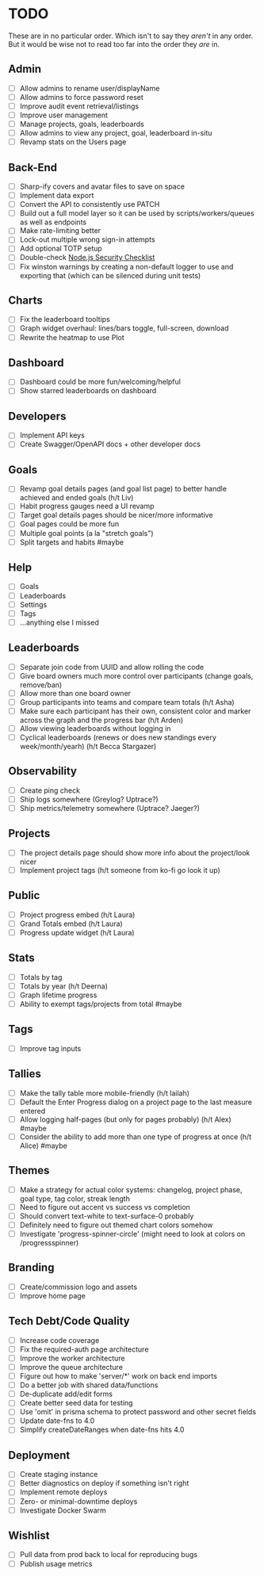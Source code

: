 # TODO

These are in no particular order. Which isn't to say they _aren't_ in any order. But it would be wise not to read too far into the order they _are_ in.

## Admin
- [ ] Allow admins to rename user/displayName
- [ ] Allow admins to force password reset
- [ ] Improve audit event retrieval/listings
- [ ] Improve user management
- [ ] Manage projects, goals, leaderboards
- [ ] Allow admins to view any project, goal, leaderboard in-situ
- [ ] Revamp stats on the Users page

## Back-End
- [ ] Sharp-ify covers and avatar files to save on space
- [ ] Implement data export
- [ ] Convert the API to consistently use PATCH
- [ ] Build out a full model layer so it can be used by scripts/workers/queues as well as endpoints
- [ ] Make rate-limiting better
- [ ] Lock-out multiple wrong sign-in attempts
- [ ] Add optional TOTP setup
- [ ] Double-check [Node.js Security Checklist](https://blog.risingstack.com/node-js-security-checklist/)
- [ ] Fix winston warnings by creating a non-default logger to use and exporting that (which can be silenced during unit tests)

## Charts
- [ ] Fix the leaderboard tooltips
- [ ] Graph widget overhaul: lines/bars toggle, full-screen, download
- [ ] Rewrite the heatmap to use Plot

## Dashboard
- [ ] Dashboard could be more fun/welcoming/helpful
- [ ] Show starred leaderboards on dashboard

## Developers
- [ ] Implement API keys
- [ ] Create Swagger/OpenAPI docs + other developer docs

## Goals
- [ ] Revamp goal details pages (and goal list page) to better handle achieved and ended goals (h/t Liv)
- [ ] Habit progress gauges need a UI revamp
- [ ] Target goal details pages should be nicer/more informative
- [ ] Goal pages could be more fun
- [ ] Multiple goal points (a la "stretch goals")
- [ ] Split targets and habits #maybe

## Help
- [ ] Goals
- [ ] Leaderboards
- [ ] Settings
- [ ] Tags
- [ ] ...anything else I missed

## Leaderboards
- [ ] Separate join code from UUID and allow rolling the code
- [ ] Give board owners much more control over participants (change goals, remove/ban)
- [ ] Allow more than one board owner
- [ ] Group participants into teams and compare team totals (h/t Asha)
- [ ] Make sure each participant has their own, consistent color and marker across the graph and the progress bar (h/t Arden)
- [ ] Allow viewing leaderboards without logging in
- [ ] Cyclical leaderboards (renews or does new standings every week/month/yearh) (h/t Becca Stargazer)

## Observability
- [ ] Create ping check
- [ ] Ship logs somewhere (Greylog? Uptrace?)
- [ ] Ship metrics/telemetry somewhere (Uptrace? Jaeger?)

## Projects
- [ ] The project details page should show more info about the project/look nicer
- [ ] Implement project tags (h/t someone from ko-fi go look it up)

## Public
- [ ] Project progress embed (h/t Laura)
- [ ] Grand Totals embed (h/t Laura)
- [ ] Progress update widget (h/t Laura)

## Stats
- [ ] Totals by tag
- [ ] Totals by year (h/t Deerna)
- [ ] Graph lifetime progress
- [ ] Ability to exempt tags/projects from total #maybe

## Tags
- [ ] Improve tag inputs

## Tallies
- [ ] Make the tally table more mobile-friendly (h/t lailah)
- [ ] Default the Enter Progress dialog on a project page to the last measure entered
- [ ] Allow logging half-pages (but only for pages probably) (h/t Alex) #maybe
- [ ] Consider the ability to add more than one type of progress at once (h/t Alice) #maybe

## Themes
- [ ] Make a strategy for actual color systems: changelog, project phase, goal type, tag color, streak length
- [ ] Need to figure out accent vs success vs completion
- [ ] Should convert text-white to text-surface-0 probably
- [ ] Definitely need to figure out themed chart colors somehow
- [ ] Investigate 'progress-spinner-circle' (might need to look at colors on /progressspinner)

## Branding
- [ ] Create/commission logo and assets
- [ ] Improve home page

## Tech Debt/Code Quality
- [ ] Increase code coverage
- [ ] Fix the required-auth page architecture
- [ ] Improve the worker architecture
- [ ] Improve the queue architecture
- [ ] Figure out how to make 'server/*' work on back end imports
- [ ] Do a better job with shared data/functions
- [ ] De-duplicate add/edit forms
- [ ] Create better seed data for testing
- [ ] Use 'omit' in prisma schema to protect password and other secret fields
- [ ] Update date-fns to 4.0
- [ ] Simplify createDateRanges when date-fns hits 4.0

## Deployment
- [ ] Create staging instance
- [ ] Better diagnostics on deploy if something isn't right
- [ ] Implement remote deploys
- [ ] Zero- or minimal-downtime deploys
- [ ] Investigate Docker Swarm

## Wishlist
- [ ] Pull data from prod back to local for reproducing bugs
- [ ] Publish usage metrics
